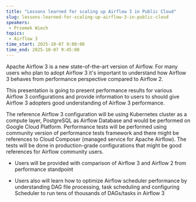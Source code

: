 ```yaml
---
title: "Lessons learned for scaling up Airflow 3 in Public Cloud"
slug: lessons-learned-for-scaling-up-airflow-3-in-public-cloud
speakers:
 - Przemek Wiech
topics:
 - Airflow 3
time_start: 2025-10-07 9:00:00
time_end: 2025-10-07 9:45:00
---
```


Apache Airflow 3 is a new state-of-the-art version of Airflow. For many users who plan to adopt Airflow 3 it's important to understand how Airflow 3 behaves from performance perspective compared to Airflow 2.

This presentation is going to present performance results for various Airflow 3 configurations and provide information to users to should give Airflow 3 adopters good understanding of Airflow 3 performance.

The reference Airflow 3 configuration will be using Kubernetes cluster as a compute layer, PostgreSQL as Airflow Database and would be performed on Google Cloud Platform. Performance tests will be performed using community version of performance tests framework and there might be references to Cloud Composer (managed service for Apache Airflow). The tests will be done in production-grade configurations that might be good references for Airflow community users. 

- Users will be provided with comparison of Airflow 3 and Airflow 2 from performance standpoint 

- Users also will learn how to optimize Airflow scheduler performance by understanding DAG file processing, task scheduling and configuring Scheduler to run tens of thousands of DAGs/tasks in Airflow 3